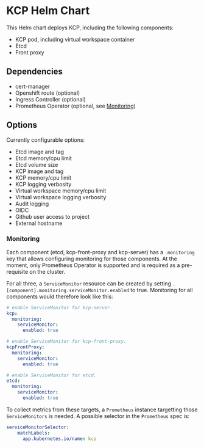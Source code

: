 # KCP Helm Chart

This Helm chart deploys KCP, including the following components:

* KCP pod, including virtual workspace container
* Etcd
* Front proxy

## Dependencies

* cert-manager
* Openshift route (optional)
* Ingress Controller (optional)
* Prometheus Operator (optional, see [Monitoring](#monitoring))

## Options

Currently configurable options:

* Etcd image and tag
* Etcd memory/cpu limit
* Etcd volume size
* KCP image and tag
* KCP memory/cpu limit
* KCP logging verbosity
* Virtual workspace memory/cpu limit
* Virtual workspace logging verbosity
* Audit logging
* OIDC
* Github user access to project
* External hostname

### Monitoring

Each component (etcd, kcp-front-proxy and kcp-server) has a `.monitoring` key that allows configuring monitoring for those components. At the moment, only Prometheus Operator is supported and is required as a pre-requisite on the cluster.

For all three, a `ServiceMonitor` resource can be created by setting `.[component].monitoring.serviceMonitor.enabled` to true. Monitoring for all components would therefore look like this:

```yaml
# enable ServiceMonitor for kcp-server.
kcp:
  monitoring:
    serviceMonitor:
      enabled: true

# enable ServiceMonitor for kcp-front-proxy.
kcpFrontProxy:
  monitoring:
    serviceMonitor:
      enabled: true

# enable ServiceMonitor for etcd.
etcd:
  monitoring:
    serviceMonitor:
      enabled: true
```

To collect metrics from these targets, a `Prometheus` instance targetting those `ServiceMonitors` is needed. A possible selector in the `Prometheus` spec is:

```yaml
serviceMonitorSelector:
    matchLabels:
      app.kubernetes.io/name: kcp
```
